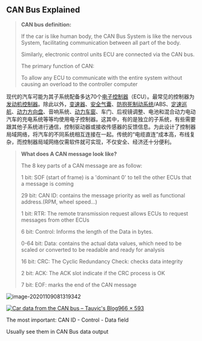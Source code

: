 ## CAN Bus Explained

> **CAN bus definition:**
>
>  If the car is like human body, the CAN Bus System is like the nervous System,  facilitating communication between  all part of the body.
>
> Similarly, electronic control units ECU are connected via the CAN bus. 
>
> The primary function of CAN:
>
> To allow any ECU to communicate with the entire system without causing an overload to the  controller computer



现代的汽车可能为其子系统配备多达70个[电子控制器](https://zh.wikipedia.org/wiki/电子控制器)（ECU）。最常见的控制器为[发动机控制器](https://zh.wikipedia.org/wiki/发动机控制器)。除此以外，[变速器](https://zh.wikipedia.org/wiki/傳動輪)、[安全气囊](https://zh.wikipedia.org/wiki/安全气囊)、[防抱死制动系统](https://zh.wikipedia.org/wiki/防鎖死煞車系統)/ABS、[定速巡航](https://zh.wikipedia.org/wiki/巡航定速)、[动力方向盘](https://zh.wikipedia.org/wiki/動力方向盤)、音响系统、[动力车窗](https://zh.wikipedia.org/w/index.php?title=动力车窗&action=edit&redlink=1)、车门、后视镜调整、电池和混合动力电动汽车的充电系统等等均使用电子控制器。这其中，有的是独立的子系统，有些需要跟其他子系统进行通信，控制驱动器或接收传感器的反馈信息。为此设计了控制器局域网络，将汽车的不同系统相互连接在一起。传统的“电缆直连”成本高，布线复杂，而控制器局域网络仅需软件就可实现，不仅安全、经济还十分便利。



> **What does A CAN message look like?**
>
> The 8 key parts of a CAN message are as follow:
>
> 1 bit: SOF (start of frame) is a 'dominant 0' to tell the other ECUs that a message is coming
>
> 29 bit: CAN ID: contains the message priority as well as functional address.(RPM, wheel speed...)
>
> 1 bit: RTR: The remote transmission request allows ECUs to request messages from other ECUs
>
> 6 bit: Control: Informs the length of the Data in bytes.
>
> 0-64 bit: Data: contains the actual data values, which need to be scaled or converted to be readable and ready for analysis
>
> 16 bit: CRC: The Cyclic Redundancy Check: checks data integrity 
>
> 2 bit: ACK: The ACK slot indicate if the CRC process is OK
>
> 7 bit: EOF: marks the end of the CAN message

![image-20201109081319342](C:\Users\wangz\AppData\Roaming\Typora\typora-user-images\image-20201109081319342.png)

[![Car data from the CAN bus – Tauvic's Blog](https://tauvicr.files.wordpress.com/2019/07/canbus_network.png)966 × 593](https://www.google.com/url?sa=i&url=https%3A%2F%2Ftauvicr.wordpress.com%2F2019%2F07%2F05%2Freading-car-data-from-the-can-bus%2F&psig=AOvVaw2nDDmVUHhiUM5rbnfo7RiC&ust=1605014098718000&source=images&cd=vfe&ved=0CAIQjRxqFwoTCPC9gM3F9ewCFQAAAAAdAAAAABAW)

The most important: CAN ID - Control - Data field

Usually see them in CAN Bus data output



